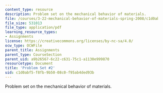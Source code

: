 ```yaml
---
content_type: resource
description: Problem set on the mechanical behavior of materials.
file: /courses/3-22-mechanical-behavior-of-materials-spring-2008/c1d0abf5f8fb9b5008c0f95ab4ded93b_ps2.pdf
file_size: 531013
file_type: application/pdf
learning_resource_types:
- Assignments
license: https://creativecommons.org/licenses/by-nc-sa/4.0/
ocw_type: OCWFile
parent_title: Assignments
parent_type: CourseSection
parent_uid: a9b26567-6c22-c631-75c1-a1130e999870
resourcetype: Document
title: 'Problem Set #2'
uid: c1d0abf5-f8fb-9b50-08c0-f95ab4ded93b
---
```

Problem set on the mechanical behavior of materials.